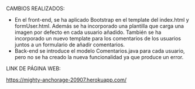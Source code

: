 CAMBIOS REALIZADOS:
- En el front-end, se ha aplicado Bootstrap en el template del index.html y formUser.html. Además se ha incorporado una plantilla que carga una imagen por defecto en cada usuario añadido. También se ha incorporado un nuevo template para los comentarios de los usuarios juntos a un formulario de añadir comentarios.
- Back-end se introduce el modelo Comentarios.java para cada usuario, pero no se ha creado la nueva funcionalidad ya que produce un error.

LINK DE PÁGINA WEB:

https://mighty-anchorage-20907.herokuapp.com/
